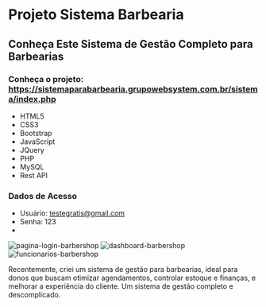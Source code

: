# Projeto Sistema Barbearia
## Conheça Este Sistema de Gestão Completo para Barbearias
### Conheça o projeto: https://sistemaparabarbearia.grupowebsystem.com.br/sistema/index.php
- HTML5
- CSS3
- Bootstrap
- JavaScript
- JQuery
- PHP
- MySQL
- Rest API

### Dados de Acesso
- Usuário: testegratis@gmail.com
- Senha: 123
- 
![pagina-login-barbershop](https://github.com/user-attachments/assets/633f4943-09a3-41c2-a8ca-bd4540c39656)
![dashboard-barbershop](https://github.com/user-attachments/assets/5b4ae7fc-a2b4-4288-a84a-ae52ca5ffcc0)
![funcionarios-barbershop](https://github.com/user-attachments/assets/32e7a3b1-3571-48ac-a6c4-84953e5ce911)

Recentemente, criei um sistema de gestão para barbearias, ideal para donos que buscam otimizar agendamentos, controlar estoque e finanças, e melhorar a experiência do cliente. Um sistema de gestão completo e descomplicado.
